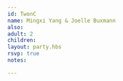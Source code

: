```yaml
---
id: TwonC
name: Mingxi Yang & Joelle Buxmann
also:
adult: 2
children:
layout: party.hbs
rsvp: true
notes:

---
```

